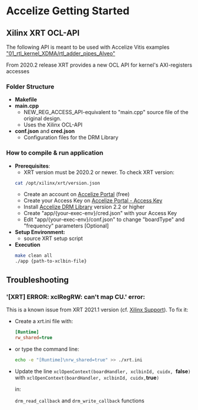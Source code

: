 # Accelize Getting Started
## Xilinx XRT OCL-API

The following API is meant to be used with Accelize Vitis examples ["01_rtl_kernel_XDMA/rtl_adder_pipes_Alveo"](https://github.com/Accelize/GettingStarted_Examples/tree/master/Hardware/Xilinx_Vitis/01_rtl_kernel_XDMA/rtl_adder_pipes_Alveo)

From 2020.2 release XRT provides a new OCL API for kernel's AXI-registers accesses

### Folder Structure
* **Makefile**
* **main.cpp**
  * NEW_REG_ACCESS_API-equivalent to "main.cpp" source file  of the original design.
  * Uses the Xilinx OCL-API
* **conf.json** and **cred.json**
  * Configuration files for the DRM Library


### How to compile & run application
* **Prerequisites**:
  * XRT version must be 2020.2 or newer. To check XRT version: 
  ```bash
  cat /opt/xilinx/xrt/version.json
  ```
  * Create an account on [Accelize Portal](https://portal.accelize.com) (free)
  * Create your Access Key  on [Accelize Portal - Access Key](https://portal.accelize.com/front/customer/apicredential)
  * Install [Accelize DRM Library](https://tech.accelize.com/documentation/stable/drm_library_installation.html#installation-from-packages) version 2.2 or higher
  * Create "app/{your-exec-env}/cred.json" with your Access Key
  * Edit "app/{your-exec-env}/conf.json" to change "boardType" and "frequency" parameters [Optional]
* **Setup Environment:**
  * source XRT setup script
* **Execution** 
  ```bash
  make clean all
  ./app {path-to-xclbin-file}
  ```
## Troubleshooting
### '[XRT] ERROR: xclRegRW: can't map CU.' error:

This is a known issue from XRT 2021.1 version (cf. [Xilinx Support](https://support.xilinx.com/s/question/0D52E00006zJLOOSA4/xclregrw-cant-map-cu-since-update-to-xrt-20211?language=en_US)). To fix it:
* Create a xrt.ini file with:
  ```ini
  [Runtime]
  rw_shared=true
  ```
* or type the command line:
  ```bash
  echo -e "[Runtime]\nrw_shared=true" >> ./xrt.ini
  ```  
* Update the line `xclOpenContext(boardHandler, xclbinId, cuidx, `**false**`)` with `xclOpenContext(boardHandler, xclbinId, cuidx,`**true**`)`

  in: 
  
  `drm_read_callback` and `drm_write_callback` functions
